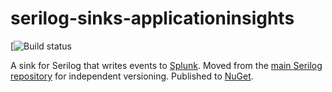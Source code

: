 # serilog-sinks-applicationinsights

[![Build status](https://ci.appveyor.com/api/projects/status/yt40wg34t8oj61al?svg=true)

A sink for Serilog that writes events to [Splunk](https://splunk.com). Moved from the [main Serilog repository](https://github.com/serilog/serilog) for independent versioning. Published to [NuGet](http://www.nuget.org/packages/serilog.sinks.splunk).
